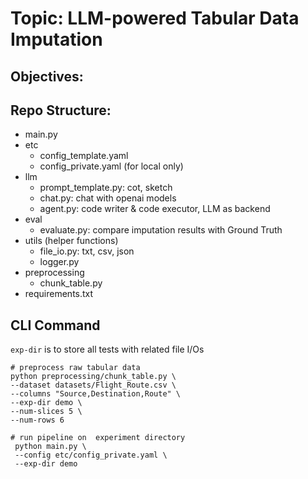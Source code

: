 # Topic: LLM-powered Tabular Data Imputation

## Objectives:



## Repo Structure:
- main.py
- etc
  - config_template.yaml
  - config_private.yaml (for local only)
- llm
  - prompt_template.py: cot, sketch 
  - chat.py: chat with openai models
  - agent.py: code writer & code executor, LLM as backend
- eval
  - evaluate.py: compare imputation results with Ground Truth
- utils (helper functions)
  - file_io.py: txt, csv, json
  - logger.py
- preprocessing
  - chunk_table.py
- requirements.txt

## CLI Command
`exp-dir` is to store all tests with related file I/Os
```shell
# preprocess raw tabular data
python preprocessing/chunk_table.py \
--dataset datasets/Flight_Route.csv \
--columns "Source,Destination,Route" \
--exp-dir demo \
--num-slices 5 \
--num-rows 6

# run pipeline on  experiment directory
 python main.py \
 --config etc/config_private.yaml \
 --exp-dir demo
```